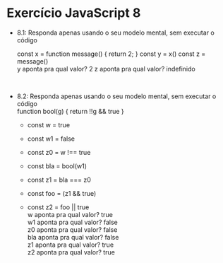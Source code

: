 # Exercício JavaScript 8

<ul>
  <li>
    8.1: Responda apenas usando o seu modelo mental, sem executar o código<br>

const x = function message() {
  return 2;
}
const y = x()
const z = message()<br>
 y aponta pra qual valor? 2
 z aponta pra qual valor? indefinido </li><br>
  
  <li>8.2: Responda apenas usando o seu modelo mental, sem executar o código<br>
    function bool(g) {
  return !!g && true
}

- const w = true
- const w1 = false
- const z0 = w !== true
- const bla = bool(w1) 
- const z1 =  bla === z0
- const foo = (z1 && true)
- const z2 =  foo || true <br>
 w aponta pra qual valor? true<br>
 w1 aponta pra qual valor? false<br>
 z0 aponta pra qual valor? false<br>
 bla aponta pra qual valor? false<br>
 z1 aponta pra qual valor? true<br>
    z2 aponta pra qual valor? true</li>
  
  </ul>
